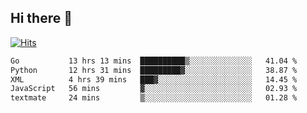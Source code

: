 ## Hi there 👋

<!--
**alihaqberdi/alihaqberdi** is a ✨ _special_ ✨ repository because its `README.md` (this file) appears on your GitHub profile.

Here are some ideas to get you started:

- 🔭 I’m currently working on ...
- 🌱 I’m currently learning ...
- 👯 I’m looking to collaborate on ...
- 🤔 I’m looking for help with ...
- 💬 Ask me about ...
- 📫 How to reach me: ...
- 😄 Pronouns: ...
- ⚡ Fun fact: ...
-->

[![Hits](https://hits.sh/github.com/alihaqberdi.svg)](https://hits.sh/github.com/alihaqberdi/)

<!--START_SECTION:waka-->

```txt
Go           13 hrs 13 mins  ██████████▒░░░░░░░░░░░░░░   41.04 %
Python       12 hrs 31 mins  █████████▓░░░░░░░░░░░░░░░   38.87 %
XML          4 hrs 39 mins   ███▓░░░░░░░░░░░░░░░░░░░░░   14.45 %
JavaScript   56 mins         ▓░░░░░░░░░░░░░░░░░░░░░░░░   02.93 %
textmate     24 mins         ▒░░░░░░░░░░░░░░░░░░░░░░░░   01.28 %
```

<!--END_SECTION:waka-->
